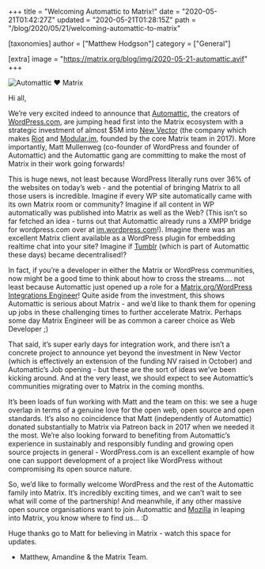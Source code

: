+++
title = "Welcoming Automattic to Matrix!"
date = "2020-05-21T01:42:27Z"
updated = "2020-05-21T01:28:15Z"
path = "/blog/2020/05/21/welcoming-automattic-to-matrix"

[taxonomies]
author = ["Matthew Hodgson"]
category = ["General"]

[extra]
image = "https://matrix.org/blog/img/2020-05-21-automattic.avif"
+++

![Automattic ♥️ Matrix](https://matrix.org/blog/img/2020-05-21-automattic.avif)

Hi all,

We’re very excited indeed to announce that [Automattic](https://automattic.com/), the creators of [WordPress.com](https://wordpress.com/), are jumping head first into the Matrix ecosystem with a strategic investment of almost $5M into [New Vector](https://vector.im) (the company which makes [Riot](https://riot.im) and [Modular.im](https://modular.im), founded by the core Matrix team in 2017).  More importantly, Matt Mullenweg (co-founder of WordPress and founder of Automattic) and the Automattic gang are committing to make the most of Matrix in their work going forwards!

This is huge news, not least because WordPress literally runs over 36% of the websites on today’s web - and the potential of bringing Matrix to all those users is incredible.  Imagine if every WP site automatically came with its own Matrix room or community?  Imagine if all content in WP automatically was published into Matrix as well as the Web?  (This isn’t so far fetched an idea - turns out that Automattic already runs a XMPP bridge for wordpress.com over at [im.wordpress.com](https://im.wordpress.com)!).  Imagine there was an excellent Matrix client available as a WordPress plugin for embedding realtime chat into your site? Imagine if [Tumblr](https://tumblr.com) (which is part of Automattic these days) became decentralised!?

In fact, if you’re a developer in either the Matrix or WordPress communities, now might be a good time to think about how to cross the streams.... not least because Automattic just opened up a role for a [Matrix.org/WordPress Integrations Engineer](https://automattic.com/work-with-us/matrix-integrations-engineer/)! Quite aside from the investment, this shows Automattic is serious about Matrix - and we’d like to thank them for opening up jobs in these challenging times to further accelerate Matrix.  Perhaps some day Matrix Engineer will be as common a career choice as Web Developer ;)

That said, it’s super early days for integration work, and there isn’t a concrete project to announce yet beyond the investment in New Vector (which is effectively an extension of the funding NV raised in October) and Automattic’s Job opening - but these are the sort of ideas we’ve been kicking around. And at the very least, we should expect to see Automattic’s communities migrating over to Matrix in the coming months.

It’s been loads of fun working with Matt and the team on this: we see a huge overlap in terms of a genuine love for the open web, open source and open standards.  It’s also no coincidence that Matt (independently of Automattic) donated substantially to Matrix via Patreon back in 2017 when we needed it the most.  We’re also looking forward to benefiting from Automattic’s experience in sustainably and responsibly funding and growing open source projects in general - WordPress.com is an excellent example of how one can support development of a project like WordPress without compromising its open source nature.

So, we’d like to formally welcome WordPress and the rest of the Automattic family into Matrix.  It’s incredibly exciting times, and we can’t wait to see what will come of the partnership!  And meanwhile, if any other massive open source organisations want to join Automattic and [Mozilla](https://matrix.org/blog/2019/12/19/welcoming-mozilla-to-matrix) in leaping into Matrix, you know where to find us… :D

Huge thanks go to Matt for believing in Matrix - watch this space for updates.

- Matthew, Amandine & the Matrix Team.
